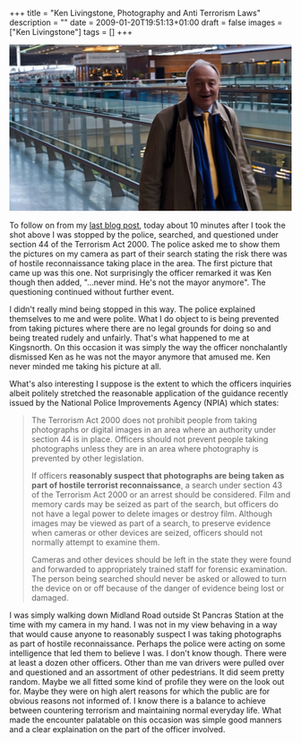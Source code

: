 +++
title = "Ken Livingstone, Photography and Anti Terrorism Laws"
description = ""
date = 2009-01-20T19:51:13+01:00
draft = false
images = ["Ken Livingstone"]
tags = []
+++

![](ken.jpg "Ken Livingstone")

To follow on from my [last blog post](https://www.bongotwisty.blog/photo_law/), today about 10 minutes after I took the shot above I was stopped by the police, searched, and questioned under section 44 of the Terrorism Act 2000. The police asked me to show them the pictures on my camera as part of their search stating the risk there was of hostile reconnaissance taking place in the area. The first picture that came up was this one. Not surprisingly the officer remarked it was Ken though then added, "...never mind. He's not the mayor anymore". The questioning continued without further event.

I didn't really mind being stopped in this way. The police explained themselves to me and were polite. What I do object to is being prevented from taking pictures where there are no legal grounds for doing so and being treated rudely and unfairly. That's what happened to me at Kingsnorth. On this occasion it was simply the way the officer nonchalantly dismissed Ken as he was not the mayor anymore that amused me. Ken never minded me taking his picture at all.

What's also interesting I suppose is the extent to which the officers inquiries albeit politely stretched the reasonable application of the guidance recently issued by the National Police Improvements Agency (NPIA) which states:

> The Terrorism Act 2000 does not prohibit people from taking photographs or digital images in an area where an authority under section 44 is in place. Officers should not prevent people taking photographs unless they are in an area where photography is prevented by other legislation.
> 
> If officers **reasonably suspect that photographs are being taken as part of hostile terrorist reconnaissance**, a search under section 43 of the Terrorism Act 2000 or an arrest should be considered. Film and memory cards may be seized as part of the search, but officers do not have a legal power to delete images or destroy film. Although images may be viewed as part of a search, to preserve evidence when cameras or other devices are seized, officers should not normally attempt to examine them.
> 
> Cameras and other devices should be left in the state they were found and forwarded to appropriately trained staff for forensic examination. The person being searched should never be asked or allowed to turn the device on or off because of the danger of evidence being lost or damaged.

I was simply walking down Midland Road outside St Pancras Station at the time with my camera in my hand. I was not in my view behaving in a way that would cause anyone to reasonably suspect I was taking photographs as part of hostile reconnaissance. Perhaps the police were acting on some intelligence that led them to believe I was. I don't know though. There were at least a dozen other officers. Other than me van drivers were pulled over and questioned and an assortment of other pedestrians. It did seem pretty random. Maybe we all fitted some kind of profile they were on the look out for. Maybe they were on high alert reasons for which the public are for obvious reasons not informed of. I know there is a balance to achieve between countering terrorism and maintaining normal everyday life. What made the encounter palatable on this occasion was simple good manners and a clear explaination on the part of the officer involved.
